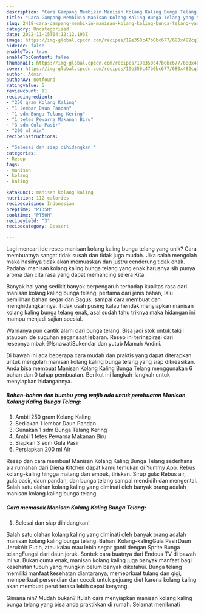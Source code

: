 ```yaml
---
description: "Cara Gampang Membikin Manisan Kolang Kaling Bunga Telang yang Mantap"
title: "Cara Gampang Membikin Manisan Kolang Kaling Bunga Telang yang Mantap"
slug: 2418-cara-gampang-membikin-manisan-kolang-kaling-bunga-telang-yang-mantap
category: Uncategorized
date: 2022-11-15T04:12:12.193Z
image: https://img-global.cpcdn.com/recipes/19e350c47b0bc677/680x482cq70/manisan-kolang-kaling-bunga-telang-foto-resep-utama.jpg
hideToc: false
enableToc: true
enableTocContent: false
thumbnail: https://img-global.cpcdn.com/recipes/19e350c47b0bc677/680x482cq70/manisan-kolang-kaling-bunga-telang-foto-resep-utama.jpg
cover: https://img-global.cpcdn.com/recipes/19e350c47b0bc677/680x482cq70/manisan-kolang-kaling-bunga-telang-foto-resep-utama.jpg
author: Admin
authorAv: notfound
ratingvalue: 5
reviewcount: 11
recipeingredient:
- "250 gram Kolang Kaling"
- "1 lembar Daun Pandan"
- "1 sdm Bunga Telang Kering"
- "1 tetes Pewarna Makanan Biru"
- "3 sdm Gula Pasir"
- "200 ml Air"
recipeinstructions:

- "Selesai dan siap dihidangkan!"
categories:
- Resep
tags:
- manisan
- kolang
- kaling

katakunci: manisan kolang kaling 
nutrition: 112 calories
recipecuisine: Indonesian
preptime: "PT35M"
cooktime: "PT50M"
recipeyield: "3"
recipecategory: Dessert

---
```





Lagi mencari ide resep manisan kolang kaling bunga telang yang unik? Cara membuatnya sangat tidak susah dan tidak juga mudah. Jika salah mengolah maka hasilnya tidak akan memuaskan dan justru cenderung tidak enak. Padahal manisan kolang kaling bunga telang yang enak harusnya sih punya aroma dan cita rasa yang dapat memancing selera Kita.





Banyak hal yang sedikit banyak berpengaruh terhadap kualitas rasa dari manisan kolang kaling bunga telang, pertama dari jenis bahan, lalu pemilihan bahan segar dan Bagus, sampai cara membuat dan menghidangkannya. Tidak usah pusing kalau hendak menyiapkan manisan kolang kaling bunga telang enak,      asal sudah tahu triknya maka hidangan ini mampu menjadi sajian spesial.














Warnanya pun cantik alami dari bunga telang. Bisa jadi stok untuk takjil ataupun ide suguhan segar saat lebaran. Resep ini terinspirasi dari resepnya mbak @IsnawatiSukendar dan yutub Mamah Andini.






Di bawah ini ada beberapa cara mudah dan praktis yang dapat diterapkan untuk mengolah manisan kolang kaling bunga telang yang siap dikreasikan. Anda bisa membuat Manisan Kolang Kaling Bunga Telang menggunakan 6 bahan dan 0 tahap pembuatan. Berikut ini langkah-langkah untuk menyiapkan hidangannya.

<!--inarticleads1-->

##### Bahan-bahan dan bumbu yang wajib ada untuk pembuatan Manisan Kolang Kaling Bunga Telang:

1. Ambil 250 gram Kolang Kaling
1. Sediakan 1 lembar Daun Pandan
1. Gunakan 1 sdm Bunga Telang Kering
1. Ambil 1 tetes Pewarna Makanan Biru
1. Siapkan 3 sdm Gula Pasir
1. Persiapkan 200 ml Air


Resep dan cara membuat Manisan Kolang Kaling Bunga Telang sederhana ala rumahan dari Diena Kitchen dapat kamu temukan di Yummy App. Rebus kolang-kaling hingga matang dan empuk, tiriskan. Sirup gula: Rebus air, gula pasir, daun pandan, dan bunga telang sampai mendidih dan mengental. Salah satu olahan kolang kaling yang diminati oleh banyak orang adalah manisan kolang kaling bunga telang. 

<!--inarticleads2-->

##### Cara memasak Manisan Kolang Kaling Bunga Telang:


1. Selesai dan siap dihidangkan!

Salah satu olahan kolang kaling yang diminati oleh banyak orang adalah manisan kolang kaling bunga telang. Bahan :Kolang-kalingGula PasirDaun JerukAir Putih, atau kalau mau lebih segar ganti dengan Sprite Bunga telangFungsi dari daun jeruk. Sontek cara buatnya dari Endeus TV di bawah ini ya. Bukan cuma enak, manisan kolang kaling juga banyak manfaat bagi kesehatan tubuh yang mungkin belum banyak diketahui. Bunga telang memiliki manfaat kesehatan diantaranya, memeprkuat tulang dan gigi, memperkuat persendian dan cocok untuk pejuang diet karena kolang kaling akan membuat perut terasa lebih cepat kenyang. 

Gimana nih? Mudah bukan? Itulah cara menyiapkan manisan kolang kaling bunga telang yang bisa anda praktikkan di rumah. Selamat menikmati
